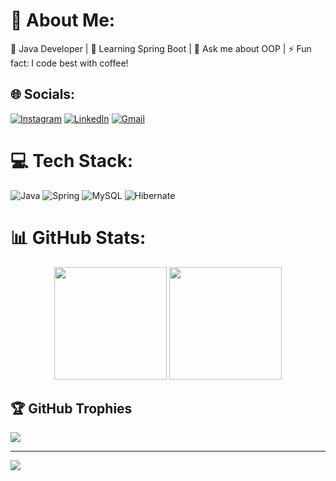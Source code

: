 # 💫 About Me:
🔭 Java Developer | 🌱 Learning Spring Boot | 💬 Ask me about OOP | ⚡ Fun fact: I code best with coffee!

## 🌐 Socials:
[![Instagram](https://img.shields.io/badge/Instagram-%23E4405F.svg?logo=Instagram&logoColor=white)](https://instagram.com/satyam_o07)
[![LinkedIn](https://img.shields.io/badge/LinkedIn-%230077B5.svg?logo=linkedin&logoColor=white)](https://www.linkedin.com/in/satyampyasi21/)
[![Gmail](https://img.shields.io/badge/Gmail-D14836?logo=gmail&logoColor=white)](mailto:satyampyasi565@gmail.com)

# 💻 Tech Stack:
![Java](https://img.shields.io/badge/java-%23ED8B00.svg?style=for-the-badge&logo=openjdk&logoColor=white) 
![Spring](https://img.shields.io/badge/spring-%236DB33F.svg?style=for-the-badge&logo=spring&logoColor=white)
![MySQL](https://img.shields.io/badge/mysql-4479A1.svg?style=for-the-badge&logo=mysql&logoColor=white)
![Hibernate](https://img.shields.io/badge/Hibernate-59666C?style=for-the-badge&logo=Hibernate&logoColor=white)

# 📊 GitHub Stats:
<div align="center">
<!--   <img height="180em" src="https://github-readme-stats.vercel.app/api?username=satyampyasi&show_icons=true&theme=radical&include_all_commits=true&count_private=true" /> -->
  <img height="180em" src="https://github-readme-streak-stats.herokuapp.com/?user=satyampyasi&theme=radical" />
  <img height="180em" src="https://github-readme-stats.vercel.app/api/top-langs/?username=satyampyasi&theme=radical&layout=compact&langs_count=8"/>
</div>

## 🏆 GitHub Trophies
![](https://github-profile-trophy.vercel.app/?username=satyampyasi&theme=radical&margin-w=15&no-frame=true)

---
[![](https://visitcount.itsvg.in/api?id=satyampyasi&color=6&icon=6&pretty=true)](https://visitcount.itsvg.in)
